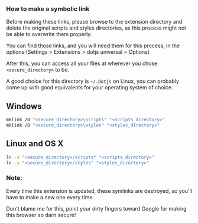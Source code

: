 ### How to make a symbolic link

Before making these links, please browse to the extension directory and delete the original scripts and styles directories, as this process might not be able to overwrite them properly.

You can find those links, and you will need them for this process, in the options (Settings > Extensions > dotjs universal > Options)

After this, you can access all your files at wherever you chose `<secure_directory>` to be.

A good choice for this directory is `~/.dotjs` on Linux, you can probably come up with good equivalents for your operating system of choice.

## Windows

```bash
mklink /D "<secure_directory>\scripts" "<scripts_directory>"
mklink /D "<secure_directory>\styles" "<styles_directory>"
```

## Linux and OS X

```bash
ln -s "<secure_directory>/scripts" "<scripts_directory>"
ln -s "<secure_directory>/styles" "<styles_directory>"
```

### Note:

Every time this extension is updated, these symlinks are destroyed, so you'll have to make a new one every time.

Don't blame me for this, point your dirty fingers toward Google for making this browser so darn secure!
